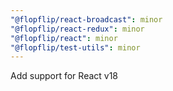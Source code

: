 ```yaml
---
"@flopflip/react-broadcast": minor
"@flopflip/react-redux": minor
"@flopflip/react": minor
"@flopflip/test-utils": minor
---
```


Add support for React v18
